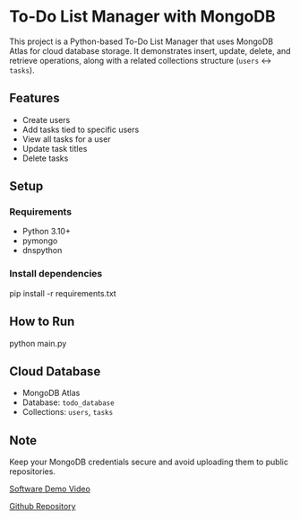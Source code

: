 # To-Do List Manager with MongoDB

This project is a Python-based To-Do List Manager that uses MongoDB Atlas for cloud database storage. It demonstrates insert, update, delete, and retrieve operations, along with a related collections structure (`users` ↔ `tasks`).

## Features
- Create users
- Add tasks tied to specific users
- View all tasks for a user
- Update task titles
- Delete tasks

## Setup

### Requirements
- Python 3.10+
- pymongo
- dnspython

### Install dependencies
pip install -r requirements.txt
## How to Run
python main.py

## Cloud Database
- MongoDB Atlas
- Database: `todo_database`
- Collections: `users`, `tasks`

## Note
Keep your MongoDB credentials secure and avoid uploading them to public repositories.

[Software Demo Video](https://youtu.be/UOO0-tKRwHc)

[Github Repository](https://github.com/GuinhoSensei/todo_app)

